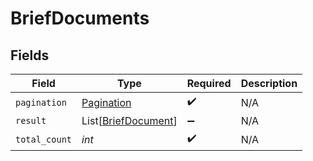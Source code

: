 # BriefDocuments


## Fields

| Field                                                       | Type                                                        | Required                                                    | Description                                                 |
| ----------------------------------------------------------- | ----------------------------------------------------------- | ----------------------------------------------------------- | ----------------------------------------------------------- |
| `pagination`                                                | [Pagination](../../models/shared/pagination.md)             | :heavy_check_mark:                                          | N/A                                                         |
| `result`                                                    | List[[BriefDocument](../../models/shared/briefdocument.md)] | :heavy_minus_sign:                                          | N/A                                                         |
| `total_count`                                               | *int*                                                       | :heavy_check_mark:                                          | N/A                                                         |